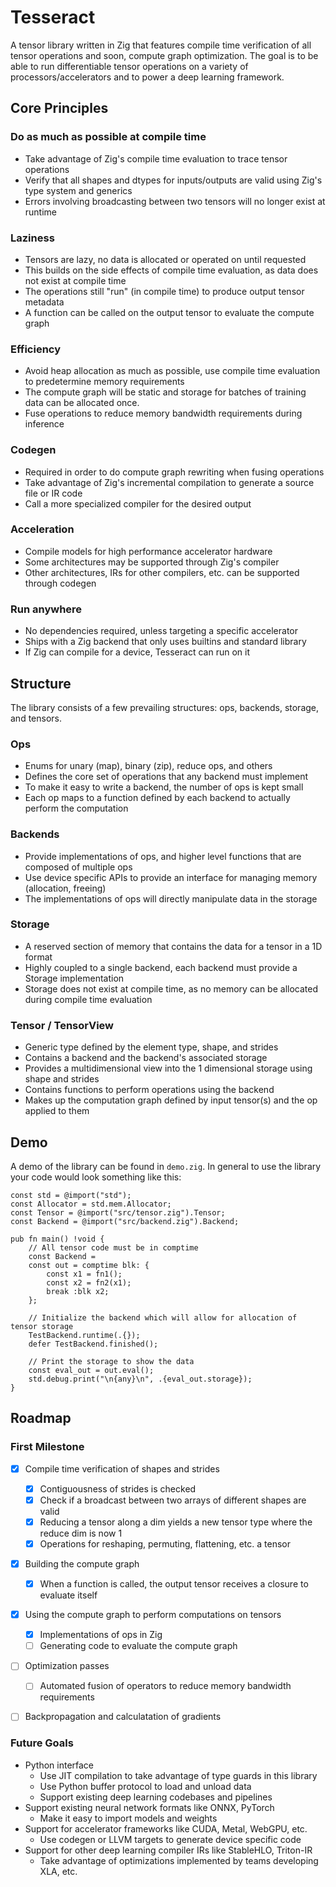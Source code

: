 # Tesseract

A tensor library written in Zig that features compile time verification of all tensor operations and soon, compute graph optimization. The goal is to be able to run differentiable tensor operations on a variety of processors/accelerators and to power a deep learning framework. 

## Core Principles

### Do as much as possible at compile time

- Take advantage of Zig's compile time evaluation to trace tensor operations
- Verify that all shapes and dtypes for inputs/outputs are valid using Zig's type system and generics
- Errors involving broadcasting between two tensors will no longer exist at runtime

### Laziness

- Tensors are lazy, no data is allocated or operated on until requested
- This builds on the side effects of compile time evaluation, as data does not exist at compile time
- The operations still "run" (in compile time) to produce output tensor metadata
- A function can be called on the output tensor to evaluate the compute graph

### Efficiency
- Avoid heap allocation as much as possible, use compile time evaluation to predetermine memory requirements
- The compute graph will be static and storage for batches of training data can be allocated once. 
- Fuse operations to reduce memory bandwidth requirements during inference


### Codegen

- Required in order to do compute graph rewriting when fusing operations 
- Take advantage of Zig's incremental compilation to generate a source file or IR code
- Call a more specialized compiler for the desired output

### Acceleration
- Compile models for high performance accelerator hardware
- Some architectures may be supported through Zig's compiler
- Other architectures, IRs for other compilers, etc. can be supported through codegen

### Run anywhere
- No dependencies required, unless targeting a specific accelerator
- Ships with a Zig backend that only uses builtins and standard library
- If Zig can compile for a device, Tesseract can run on it

## Structure

The library consists of a few prevailing structures: ops, backends, storage, and tensors.

### Ops 
- Enums for unary (map), binary (zip), reduce ops, and others
- Defines the core set of operations that any backend must implement
- To make it easy to write a backend, the number of ops is kept small
- Each op maps to a function defined by each backend to actually perform the computation

### Backends 
- Provide implementations of ops, and higher level functions that are composed of multiple ops
- Use device specific APIs to provide an interface for managing memory (allocation, freeing)
- The implementations of ops will directly manipulate data in the storage

### Storage
- A reserved section of memory that contains the data for a tensor in a 1D format
- Highly coupled to a single backend, each backend must provide a Storage implementation
- Storage does not exist at compile time, as no memory can be allocated during compile time evaluation

### Tensor / TensorView
- Generic type defined by the element type, shape, and strides
- Contains a backend and the backend's associated storage 
- Provides a multidimensional view into the 1 dimensional storage using shape and strides
- Contains functions to perform operations using the backend
- Makes up the computation graph defined by input tensor(s) and the op applied to them

## Demo

A demo of the library can be found in `demo.zig`. In general to use the library your code would look something like this:

```zig
const std = @import("std");
const Allocator = std.mem.Allocator;
const Tensor = @import("src/tensor.zig").Tensor;
const Backend = @import("src/backend.zig").Backend;

pub fn main() !void {
    // All tensor code must be in comptime
    const Backend = 
    const out = comptime blk: {
        const x1 = fn1();
        const x2 = fn2(x1);
        break :blk x2;
    };

    // Initialize the backend which will allow for allocation of tensor storage
    TestBackend.runtime(.{});
    defer TestBackend.finished();

    // Print the storage to show the data
    const eval_out = out.eval();
    std.debug.print("\n{any}\n", .{eval_out.storage});
}
```

## Roadmap

### First Milestone

- [x] Compile time verification of shapes and strides
    - [x] Contiguousness of strides is checked
    - [x] Check if a broadcast between two arrays of different shapes are valid
    - [x] Reducing a tensor along a dim yields a new tensor type where the reduce dim is now 1
    - [x] Operations for reshaping, permuting, flattening, etc. a tensor
- [x] Building the compute graph
    - [x] When a function is called, the output tensor receives a closure to evaluate itself
- [x] Using the compute graph to perform computations on tensors
    - [x] Implementations of ops in Zig
    - [ ] Generating code to evaluate the compute graph
- [ ] Optimization passes
    - [ ] Automated fusion of operators to reduce memory bandwidth requirements
- [ ] Backpropagation and calculatation of gradients


### Future Goals
 
- Python interface
    - Use JIT compilation to take advantage of type guards in this library
    - Use Python buffer protocol to load and unload data
    - Support existing deep learning codebases and pipelines 
- Support existing neural network formats like ONNX, PyTorch
    - Make it easy to import models and weights 
- Support for accelerator frameworks like CUDA, Metal, WebGPU, etc.
    - Use codegen or LLVM targets to generate device specific code
- Support for other deep learning compiler IRs like StableHLO, Triton-IR
    - Take advantage of optimizations implemented by teams developing XLA, etc.
